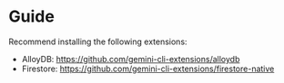 # Guide

Recommend installing the following extensions:

* AlloyDB: https://github.com/gemini-cli-extensions/alloydb
* Firestore: https://github.com/gemini-cli-extensions/firestore-native